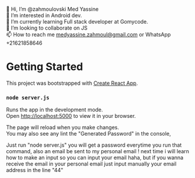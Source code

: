 👋 Hi, I’m @zahmoulovski Med Yassine<br>
👀 I’m interested in Android dev.<br>
🌱 I’m currently learning Full stack developer at Gomycode.<br>
💞️ I’m looking to collaborate on JS<br>
📫 How to reach me medyassine.zahmoul@gmail.com or WhatsApp +21621858646<br>

# Getting Started

This project was bootstrapped with [Create React App](https://github.com/facebook/create-react-app).

### `node server.js`

Runs the app in the development mode.\
Open [http://localhost:5000](http://localhost:5000) to view it in your browser.

The page will reload when you make changes.\
You may also see any lint the "Generated Password" in the console, 

Just run "node server.js" you will get a password everytime you run that command, also an email be sent to my personal email ! next time i will learn how to make an input so you can input your email haha, but if you wanna receive the email in your personal email just input manually your email address in the line "44"
